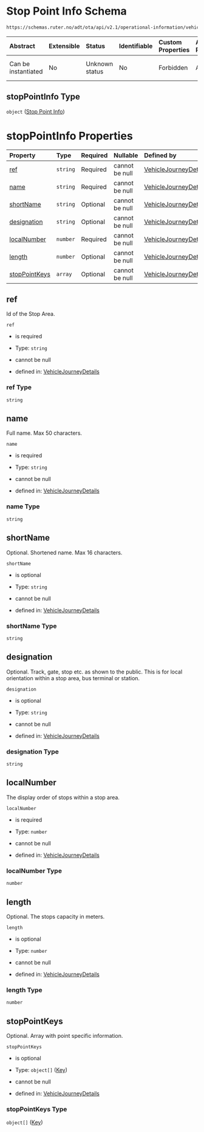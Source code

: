 # Stop Point Info Schema

```txt
https://schemas.ruter.no/adt/ota/api/v2.1/operational-information/vehicle-journey-details.json#/definitions/stopPointInfo
```



| Abstract            | Extensible | Status         | Identifiable | Custom Properties | Additional Properties | Access Restrictions | Defined In                                                                                                                |
| :------------------ | :--------- | :------------- | :----------- | :---------------- | :-------------------- | :------------------ | :------------------------------------------------------------------------------------------------------------------------ |
| Can be instantiated | No         | Unknown status | No           | Forbidden         | Allowed               | none                | [vehicle-journey-details.json*](../../schema/operational-information/vehicle-journey-details.json "open original schema") |

## stopPointInfo Type

`object` ([Stop Point Info](vehicle-journey-details-definitions-stop-point-info.md))

# stopPointInfo Properties

| Property                        | Type     | Required | Nullable       | Defined by                                                                                                                                                                                                                                                    |
| :------------------------------ | :------- | :------- | :------------- | :------------------------------------------------------------------------------------------------------------------------------------------------------------------------------------------------------------------------------------------------------------ |
| [ref](#ref)                     | `string` | Required | cannot be null | [VehicleJourneyDetails](vehicle-journey-details-definitions-stop-point-info-properties-ref.md "https://schemas.ruter.no/adt/ota/api/v2.1/operational-information/vehicle-journey-details.json#/definitions/stopPointInfo/properties/ref")                     |
| [name](#name)                   | `string` | Required | cannot be null | [VehicleJourneyDetails](vehicle-journey-details-definitions-stop-point-info-properties-name.md "https://schemas.ruter.no/adt/ota/api/v2.1/operational-information/vehicle-journey-details.json#/definitions/stopPointInfo/properties/name")                   |
| [shortName](#shortname)         | `string` | Optional | cannot be null | [VehicleJourneyDetails](vehicle-journey-details-definitions-stop-point-info-properties-shortname.md "https://schemas.ruter.no/adt/ota/api/v2.1/operational-information/vehicle-journey-details.json#/definitions/stopPointInfo/properties/shortName")         |
| [designation](#designation)     | `string` | Optional | cannot be null | [VehicleJourneyDetails](vehicle-journey-details-definitions-stop-point-info-properties-designation.md "https://schemas.ruter.no/adt/ota/api/v2.1/operational-information/vehicle-journey-details.json#/definitions/stopPointInfo/properties/designation")     |
| [localNumber](#localnumber)     | `number` | Required | cannot be null | [VehicleJourneyDetails](vehicle-journey-details-definitions-stop-point-info-properties-localnumber.md "https://schemas.ruter.no/adt/ota/api/v2.1/operational-information/vehicle-journey-details.json#/definitions/stopPointInfo/properties/localNumber")     |
| [length](#length)               | `number` | Optional | cannot be null | [VehicleJourneyDetails](vehicle-journey-details-definitions-stop-point-info-properties-length.md "https://schemas.ruter.no/adt/ota/api/v2.1/operational-information/vehicle-journey-details.json#/definitions/stopPointInfo/properties/length")               |
| [stopPointKeys](#stoppointkeys) | `array`  | Optional | cannot be null | [VehicleJourneyDetails](vehicle-journey-details-definitions-stop-point-info-properties-stoppointkeys.md "https://schemas.ruter.no/adt/ota/api/v2.1/operational-information/vehicle-journey-details.json#/definitions/stopPointInfo/properties/stopPointKeys") |

## ref

Id of the Stop Area.

`ref`

*   is required

*   Type: `string`

*   cannot be null

*   defined in: [VehicleJourneyDetails](vehicle-journey-details-definitions-stop-point-info-properties-ref.md "https://schemas.ruter.no/adt/ota/api/v2.1/operational-information/vehicle-journey-details.json#/definitions/stopPointInfo/properties/ref")

### ref Type

`string`

## name

Full name. Max 50 characters.

`name`

*   is required

*   Type: `string`

*   cannot be null

*   defined in: [VehicleJourneyDetails](vehicle-journey-details-definitions-stop-point-info-properties-name.md "https://schemas.ruter.no/adt/ota/api/v2.1/operational-information/vehicle-journey-details.json#/definitions/stopPointInfo/properties/name")

### name Type

`string`

## shortName

Optional. Shortened name. Max 16 characters.

`shortName`

*   is optional

*   Type: `string`

*   cannot be null

*   defined in: [VehicleJourneyDetails](vehicle-journey-details-definitions-stop-point-info-properties-shortname.md "https://schemas.ruter.no/adt/ota/api/v2.1/operational-information/vehicle-journey-details.json#/definitions/stopPointInfo/properties/shortName")

### shortName Type

`string`

## designation

Optional. Track, gate, stop etc. as shown to the public. This is for local orientation within a stop area, bus terminal or station.

`designation`

*   is optional

*   Type: `string`

*   cannot be null

*   defined in: [VehicleJourneyDetails](vehicle-journey-details-definitions-stop-point-info-properties-designation.md "https://schemas.ruter.no/adt/ota/api/v2.1/operational-information/vehicle-journey-details.json#/definitions/stopPointInfo/properties/designation")

### designation Type

`string`

## localNumber

The display order of stops within a stop area.

`localNumber`

*   is required

*   Type: `number`

*   cannot be null

*   defined in: [VehicleJourneyDetails](vehicle-journey-details-definitions-stop-point-info-properties-localnumber.md "https://schemas.ruter.no/adt/ota/api/v2.1/operational-information/vehicle-journey-details.json#/definitions/stopPointInfo/properties/localNumber")

### localNumber Type

`number`

## length

Optional. The stops capacity in meters.

`length`

*   is optional

*   Type: `number`

*   cannot be null

*   defined in: [VehicleJourneyDetails](vehicle-journey-details-definitions-stop-point-info-properties-length.md "https://schemas.ruter.no/adt/ota/api/v2.1/operational-information/vehicle-journey-details.json#/definitions/stopPointInfo/properties/length")

### length Type

`number`

## stopPointKeys

Optional. Array with point specific information.

`stopPointKeys`

*   is optional

*   Type: `object[]` ([Key](vehicle-journey-details-definitions-key.md))

*   cannot be null

*   defined in: [VehicleJourneyDetails](vehicle-journey-details-definitions-stop-point-info-properties-stoppointkeys.md "https://schemas.ruter.no/adt/ota/api/v2.1/operational-information/vehicle-journey-details.json#/definitions/stopPointInfo/properties/stopPointKeys")

### stopPointKeys Type

`object[]` ([Key](vehicle-journey-details-definitions-key.md))
